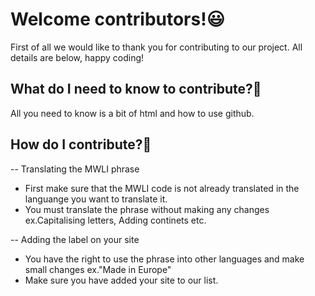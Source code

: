 # Welcome contributors!😃
First of all we would like to thank you for contributing to our project. All details are below, happy coding!

## What do I need to know to contribute?🤔
All you need to know is a bit of html and how to use github. 

## How do I contribute?🔨
-- Translating the MWLI phrase
- First make sure that the MWLI code is not already translated in the languange you want to translate it.
- You must translate the phrase without making any changes ex.Capitalising letters, Adding continets etc.

-- Adding the label on your site
- You have the right to use the phrase into other languages and make small changes ex."Made in Europe"
- Make sure you have added your site to our list.
